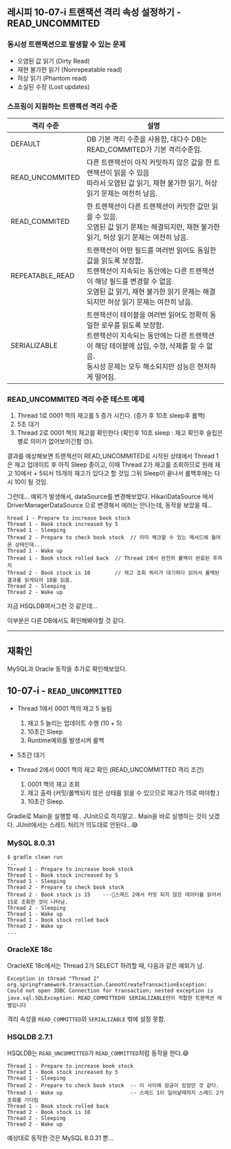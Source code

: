 ## 레시피 10-07-i 트랜잭션 격리 속성 설정하기 - READ_UNCOMMITED 

### 동시성 트랜잭션으로 발생할 수 있는 문제

* 오염된 값 읽기 (Dirty Read)
* 재현 불가한 읽기 (Nonrepeatable read)
* 허상 읽기 (Phantom read)
* 소실된 수정 (Lost updates)



### 스프링이 지원하는 트랜젝션 격리 수준

| 격리 수준       | 설명                                                         |
| --------------- | ------------------------------------------------------------ |
| DEFAULT         | DB 기본 격리 수준을 사용함, 대다수 DB는 READ_COMMITED가 기본 격리수준임. |
| READ_UNCOMMITED | 다른 트랜잭션이 아직 커밋하지 않은 값을 한 트랜잭션이 읽을 수 있음<br />따라서 오염된 값 읽기, 재현 불가한 읽기, 허상 읽기 문제는 여전히 남음. |
| READ_COMMITED   | 한 트랜잭션이 다른 트랜잭션이 커밋한 값만 읽을 수 있음.<br />오염된 값 읽기 문제는 해결되지만, 재현 불가한 읽기, 허상 읽기 문제는 여전히 남음. |
| REPEATABLE_READ | 트랜잭션이 어떤 필드를 여러번 읽어도 동일한 값을 읽도록 보장함.<br />트랜잭션이 지속되는 동안에는 다른 트랜잭션이 해당 필드를 변경할 수 없음.<br />오염된 값 읽기, 재현 불가한 읽기 문제는 해결되지만 허상 읽기 문제는 여전히 남음. |
| SERIALIZABLE    | 트랜잭션이 테이블을 여러번 읽어도 정확히 동일한 로우를 읽도록 보장함.<br />트랜잭션이 지속되는 동안에는 다른 트랜잭션이 해당 테이블에 삽입, 수정, 삭제를 할 수 없음.<br />동시성 문제는 모두 해소되지만 성능은 현저하게 떨어짐. |



### READ_UNCOMMITED 격리 수준 테스트 예제

1. Thread 1로 0001 책의 재고를 5 증가 시킨다. (증가 후 10초 sleep후 롤백)
2. 5초 대기
3.  Thread 2로 0001 책의 재고를 확인한다 (확인후 10초 sleep : 재고 확인후 슬립은 별로 의미가 없어보이긴함 😓).

결과를 예상해보면 트랜젝션이 READ_UNCOMMITED로 시작된 상태에서  Thread 1은 재고 업데이트 후 아직 Sleep 중이고, 이때 Thread 2가 재고를 조회하므로 원래 재고 10에서 + 5되서 15개의 재고가 있다고 할 것임 그뒤 Sleep이 끝나서 롤백후에는 다시 10이 될 것임.



그런데... 예외가 발생해서, dataSource를 변경해보았다. HikariDataSource 에서 DriverManagerDataSource 으로 변경해서 에러는 안나는데, 동작을 보았을 때...

```
hread 1 - Prepare to increase book stock
Thread 1 - Book stock increased by 5
Thread 1 - Sleeping
Thread 2 - Prepare to check book stock  // 이미 체크할 수 있는 메서드에 들어온 상태인데...
Thread 1 - Wake up
Thread 1 - Book stock rolled back  // Thread 1에서 완전히 롤백이 완료된 후까지
Thread 2 - Book stock is 10        // 재고 조회 쿼리가 대기하다 읽어서 롤백된 결과를 읽게되어 10을 읽음.
Thread 2 - Sleeping
Thread 2 - Wake up
```

지금 HSQLDB여서그런 것 같은데...

이부분은 다른 DB에서도 확인해봐야할 것 같다.



---

## 재확인

MySQL과 Oracle 동작을 추가로 확인해보았다.



## 10-07-i - `READ_UNCOMMITTED`

* Thread 1에서 0001 책의 재고 5 늘림
  1. 재고 5 늘리는 업데이트 수행 (10 + 5)
  2. 10초간 Sleep
  3. Runtime예외를 발생시켜 롤백

* 5초간 대기

* Thread 2에서 0001 책의 재고 확인 (READ_UNCOMMITTED 격리 조건)
  1. 0001 책의 재고 조회 
  2. 재고 출력 (커밋/롤백되지 않은 상태를 읽을 수 있으므로 재고가 15로 떠야함.)
  3. 10초간 Sleep.



Gradle로 Main을 실행할 때.. JUnit으로 하지말고.. Main을 바로 실행하는 것이 낫겠다. JUnit에서는 스레드 처리가 의도대로 안된다...😅

### MySQL 8.0.31

```
$ gradle clean run
...
Thread 1 - Prepare to increase book stock
Thread 1 - Book stock increased by 5
Thread 1 - Sleeping
Thread 2 - Prepare to check book stock
Thread 2 - Book stock is 15    ---🎇스레드 2에서 커밋 되지 않은 데이터를 읽어서 15로 조회한 것이 나타남.
Thread 2 - Sleeping
Thread 1 - Wake up
Thread 1 - Book stock rolled back
Thread 2 - Wake up
...
```



### OracleXE 18c

OracleXE 18c에서는 Thread 2가 SELECT 하려할 때, 다음과 같은 예외가 남.

```
Exception in thread "Thread 2" org.springframework.transaction.CannotCreateTransactionException: Could not open JDBC Connection for transaction; nested exception is java.sql.SQLException: READ_COMMITTED와 SERIALIZABLE만이 적합한 트랜잭션 레벨입니다
```

격리 속성을 `READ_COMMITTED`와 `SERIALIZABLE` 밖에 설정 못함.



### HSQLDB 2.7.1

HSQLDB는 `READ_UNCOMMITTED`가 `READ_COMMITTED`처럼 동작을 한다.😅

```
Thread 1 - Prepare to increase book stock
Thread 1 - Book stock increased by 5
Thread 1 - Sleeping
Thread 2 - Prepare to check book stock  -- 이 사이에 잠금이 있었던 것 같다.
Thread 1 - Wake up                      -- 스레드 1이 일어날때까지 스레드 2가 조회를 기다림
Thread 1 - Book stock rolled back
Thread 2 - Book stock is 10
Thread 2 - Sleeping
Thread 2 - Wake up
```

예상대로 동작한 것은 MySQL 8.0.31 뿐...

